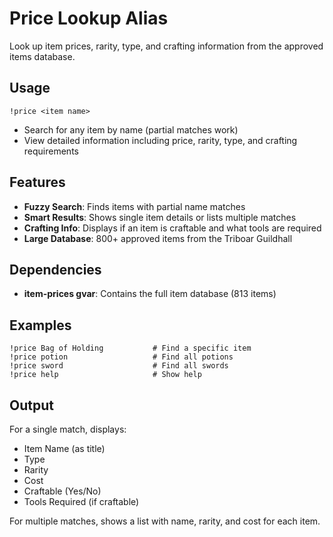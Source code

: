 # Price Lookup Alias

Look up item prices, rarity, type, and crafting information from the approved items database.

## Usage

```
!price <item name>
```

- Search for any item by name (partial matches work)
- View detailed information including price, rarity, type, and crafting requirements

## Features

- **Fuzzy Search**: Finds items with partial name matches
- **Smart Results**: Shows single item details or lists multiple matches
- **Crafting Info**: Displays if an item is craftable and what tools are required
- **Large Database**: 800+ approved items from the Triboar Guildhall


## Dependencies

- **item-prices gvar**: Contains the full item database (813 items)

## Examples

```
!price Bag of Holding           # Find a specific item
!price potion                   # Find all potions
!price sword                    # Find all swords
!price help                     # Show help
```

## Output

For a single match, displays:
- Item Name (as title)
- Type
- Rarity
- Cost
- Craftable (Yes/No)
- Tools Required (if craftable)

For multiple matches, shows a list with name, rarity, and cost for each item.
